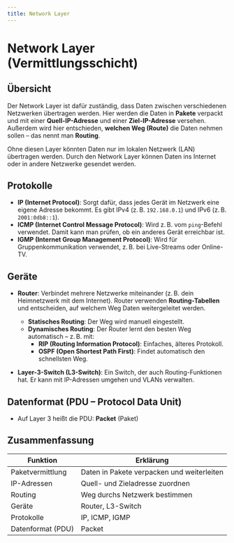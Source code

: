 ```yaml
---
title: Network Layer
---
```


# Network Layer (Vermittlungsschicht)

## Übersicht

Der Network Layer ist dafür zuständig, dass Daten zwischen verschiedenen Netzwerken übertragen werden. Hier werden die Daten in **Pakete** verpackt und mit einer **Quell-IP-Adresse** und einer **Ziel-IP-Adresse** versehen. Außerdem wird hier entschieden, **welchen Weg (Route)** die Daten nehmen sollen – das nennt man **Routing**.

Ohne diesen Layer könnten Daten nur im lokalen Netzwerk (LAN) übertragen werden. Durch den Network Layer können Daten ins Internet oder in andere Netzwerke gesendet werden.

## Protokolle

- **IP (Internet Protocol)**: Sorgt dafür, dass jedes Gerät im Netzwerk eine eigene Adresse bekommt. Es gibt IPv4 (z. B. `192.168.0.1`) und IPv6 (z. B. `2001:0db8::1`).
- **ICMP (Internet Control Message Protocol)**: Wird z. B. vom `ping`-Befehl verwendet. Damit kann man prüfen, ob ein anderes Gerät erreichbar ist.
- **IGMP (Internet Group Management Protocol)**: Wird für Gruppenkommunikation verwendet, z. B. bei Live-Streams oder Online-TV.

## Geräte

- **Router**: Verbindet mehrere Netzwerke miteinander (z. B. dein Heimnetzwerk mit dem Internet). Router verwenden **Routing-Tabellen** und entscheiden, auf welchem Weg Daten weitergeleitet werden.

  - **Statisches Routing**: Der Weg wird manuell eingestellt.
  - **Dynamisches Routing**: Der Router lernt den besten Weg automatisch – z. B. mit:
    - **RIP (Routing Information Protocol)**: Einfaches, älteres Protokoll.
    - **OSPF (Open Shortest Path First)**: Findet automatisch den schnellsten Weg.

- **Layer-3-Switch (L3-Switch)**: Ein Switch, der auch Routing-Funktionen hat. Er kann mit IP-Adressen umgehen und VLANs verwalten.

## Datenformat (PDU – Protocol Data Unit)

- Auf Layer 3 heißt die PDU: **Packet** (Paket)

## Zusammenfassung

| Funktion          | Erklärung                                  |
| ----------------- | ------------------------------------------ |
| Paketvermittlung  | Daten in Pakete verpacken und weiterleiten |
| IP-Adressen       | Quell- und Zieladresse zuordnen            |
| Routing           | Weg durchs Netzwerk bestimmen              |
| Geräte            | Router, L3-Switch                          |
| Protokolle        | IP, ICMP, IGMP                             |
| Datenformat (PDU) | Packet                                     |
